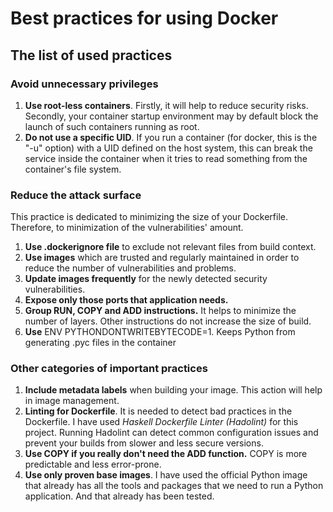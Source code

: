 # Best practices for using Docker

## The list of used practices

###  Avoid unnecessary privileges

1. **Use root-less containers**. Firstly, it will
help to reduce security risks. Secondly, your
container startup environment may by default block
the launch of such containers running as root.
1. **Do not use a specific UID**. If you run a
container (for docker, this is the "-u" option) with a
UID defined on the host system, this can break the
service inside the container when it tries to read
something from the container's file system.

###  Reduce the attack surface

This practice is dedicated to minimizing the size of
your Dockerfile. Therefore, to minimization of the
vulnerabilities' amount.

1. **Use .dockerignore file** to exclude not relevant
files from build context.
1. **Use images** which are trusted and regularly
maintained in order to reduce the number of
vulnerabilities and problems.
1. **Update images frequently** for the newly
detected security vulnerabilities.
1. **Expose only those ports that application needs.**
1. **Group RUN, COPY and ADD instructions.** It helps
to minimize the number of layers. Other instructions
do not increase the size of build.
1. **Use** ENV PYTHONDONTWRITEBYTECODE=1. Keeps Python from
generating .pyc files in the container

### Other categories of important practices

1. **Include metadata labels** when building your image. This action will help in image management.
1. **Linting for Dockerfile**. It is needed to detect
bad practices in the Dockerfile. I have used *Haskell
Dockerfile Linter (Hadolint)* for this project.
Running Hadolint can detect common configuration
issues and prevent your builds from slower and less secure versions.
1. **Use COPY if you really don't need the ADD function.**
COPY is more predictable and less error-prone.
1. **Use only proven base images**. I have used the
official Python image that already has all the tools
and packages that we need to run a Python
application. And that already has been tested.
